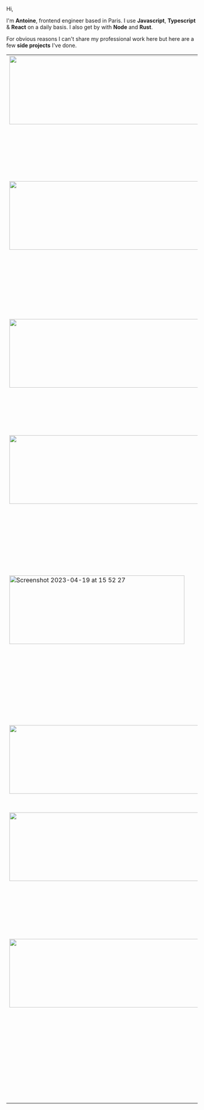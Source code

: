 Hi,

I'm <b>Antoine</b>, frontend engineer based in Paris. I use <b>Javascript</b>, <b>Typescript</b> & <b>React</b> on a daily basis. I also get by with <b>Node</b> and <b>Rust</b>. 

For obvious reasons I can't share my professional work here but here are a few <b>side projects</b> I've done.

<table>
 
   <tr>
    <td valign="top"><img src="https://user-images.githubusercontent.com/43271780/209532864-24d7449e-1185-4810-9423-be5df1fe877f.png" width="700" height="180"></td>
    <td valign="top">
     <h3>Superdiff (415★)</h3>
     <p>Fastest object and array diff library on the javascript market. No dependencies, readable diff, supports deeply nested keys.</p>
     <p><a href="https://github.com/DoneDeal0/superdiff">Code</a></p>
     </td>
  </tr>
 
 <tr>
    <td valign="top"><img src="https://user-images.githubusercontent.com/43271780/152165564-d129240d-e3d1-4643-beb5-f854699bf88c.png" width="700" height="180"></td>
    <td valign="top">
     <h3>Talkr (230★)</h3>
     <p>Tiniest i18n library for React on the market (less than 1kb). Supports Typescript, live autocompletion, complex plural rules, deeply nested keys.</p>
      <a href="https://github.com/DoneDeal0/Talkr">Code</a>
       <p><a href="https://talkr-documentation.netlify.app/docs/intro">Documentation</a></p>
     </td>
  </tr>
  
 <tr>
    <td valign="top"><img src="https://user-images.githubusercontent.com/43271780/177056582-b7b7b6b1-d3a5-4a2d-b5dc-5e2b6ade1d5c.png" width="700" height="180"></td>
    <td valign="top">
     <h3>Paris Stars Map</h3>
     <p>Mobile app to discover where historical figures of Paris used to live. React Native.</p>
      <a href="https://www.paris-stars-map.fr">Website</a>
     <p><a href="https://play.google.com/store/apps/details?id=com.parisstarsmap.parisstarsmapapp">Play Store</a></p>
     </td>
  </tr>
 
  <tr>
    <td valign="top"><img src="https://user-images.githubusercontent.com/43271780/159786562-6906987f-6ded-4a8b-a9bc-205f2ea93601.png" width="700" height="180"></td>
    <td valign="top">
     <h3>Search app for deceased persons</h3>
     <p>This app allows you to search for people who died in France since 1970. Interactive map with data clusters.</p>
      <a href="https://github.com/DoneDeal0/morts-autour-de-vous">Code</a>
      <p><a href="https://recherche-personnes-decedees.netlify.app/">Website</a></p>
     </td>
  </tr>
  
<tr>
    <td valign="top"><img width="461" height="180" alt="Screenshot 2023-04-19 at 15 52 27" src="https://user-images.githubusercontent.com/43271780/233714020-52d818b3-5080-4b54-b328-b68832661fc3.png"></td>
    <td valign="top">
     <h3>Alright React App (133★)</h3>
     <p>Professional React app generator. Comes with an exposed, unopinionated, high performance configuration. Jest, SWC, Storybook, Typescript 5, Webpack 5.</p>
      <a href="https://github.com/DoneDeal0/alright-react-app">Code</a>
     </td>
  </tr>
 
 
 <tr>
    <td  valign="top"><img src="https://user-images.githubusercontent.com/43271780/177119902-4bb71219-ab43-42a9-af2d-41f61dcdac24.jpeg" width="500" height="180"></td>
    <td valign="top">
     <h3>Deep Vault (4★)</h3>
     <p>Library to store data in the browser with AES encryption.</p>
     <p><a href="https://github.com/DoneDeal0/DeepVault">Code</a></p>
     </td>
  </tr>
 
<tr>
    <td  valign="top"><img src="https://user-images.githubusercontent.com/43271780/152168535-d3f5798e-b18c-426e-b383-6b1c806bfb60.png" width="500" height="180"></td>
    <td valign="top">
     <h3>Santa's Letters</h3>
     <p>Video game. Santa's has lost toddlers' letters and must retrieve them. But beware of angry kids' letters. Javascript & Typescript.</p>
     <a href="https://github.com/DoneDeal0/Santa-Letters">Code</a>
     </td>
  </tr>
    <tr>
    <td  valign="top"><img src="https://user-images.githubusercontent.com/43271780/152162770-a0fc1912-1a7b-4b49-821f-08f600344683.png" width="700" height="180"></td>
    <td valign="top">
     <h3>Reapr</h3>
     <p>Dating app based on remaining lifetime. Live chat, notifications, complex search, dashboard, payment, in-depth profile edition, custom ui-system. Shipped with a Node/Typescript backend.</p>
     <p>🔒 Private repo.</p>
     </td>
  </tr>
 
</table>

